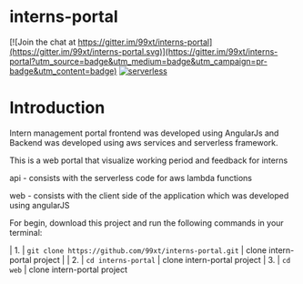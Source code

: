 # interns-portal

[![Join the chat at https://gitter.im/99xt/interns-portal](https://gitter.im/99xt/interns-portal.svg)](https://gitter.im/99xt/interns-portal?utm_source=badge&utm_medium=badge&utm_campaign=pr-badge&utm_content=badge)
[![serverless](http://public.serverless.com/badges/v3.svg)](http://www.serverless.com)


# Introduction 

Intern management portal frontend was developed using AngularJs and Backend was developed using aws services and serverless framework.

This is a web portal that visualize working period and feedback for interns


api - consists with the serverless code for aws lambda functions

web - consists with the client side of the application which was developed using angularJS

For begin, download this project and run the following commands in your terminal:

|  1.  | `git clone https://github.com/99xt/interns-portal.git` | clone intern-portal project |
|  2.  | `cd interns-portal` | clone intern-portal project
|  3.  | `cd web` | clone intern-portal project
